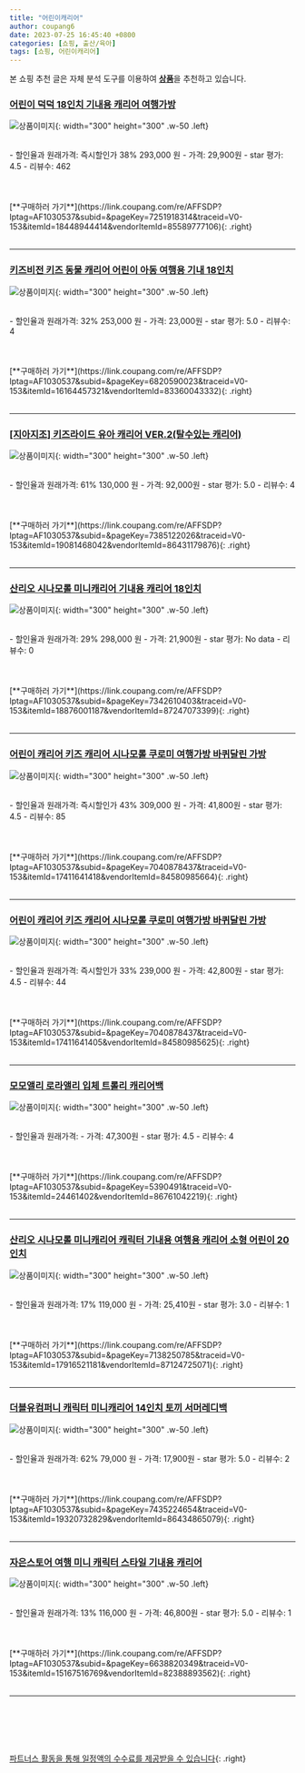 ```yaml
---
title: "어린이캐리어"
author: coupang6
date: 2023-07-25 16:45:40 +0800
categories: [쇼핑, 출산/육아]
tags: [쇼핑, 어린이캐리어]
---
```


본 쇼핑 추천 글은 자체 분석 도구를 이용하여 [**상품**](https://link.coupang.com/a/bao1ui)을 추천하고 있습니다.

### [어린이 덕덕 18인치 기내용 캐리어 여행가방](https://link.coupang.com/re/AFFSDP?lptag=AF1030537&subid=&pageKey=7251918314&traceid=V0-153&itemId=18448944414&vendorItemId=85589777106)

![상품이미지](https://thumbnail6.coupangcdn.com/thumbnails/remote/230x230ex/image/vendor_inventory/b4c3/c4becb139737c469af7069fd62bbf8ce5ecb007f0aab51ec0410ae92b1f6.jpg){: width="300" height="300" .w-50 .left}


<br>
- 할인율과 원래가격: 즉시할인가 38%  293,000   원
- 가격: 29,900원
- star 평가: 4.5
- 리뷰수: 462
<br>
<br>
<br>
<br>
[**구매하러 가기**](https://link.coupang.com/re/AFFSDP?lptag=AF1030537&subid=&pageKey=7251918314&traceid=V0-153&itemId=18448944414&vendorItemId=85589777106){: .right}
<br>
<br>

---

### [키즈비전 키즈 동물 캐리어 어린이 아동 여행용 기내 18인치](https://link.coupang.com/re/AFFSDP?lptag=AF1030537&subid=&pageKey=6820590023&traceid=V0-153&itemId=16164457321&vendorItemId=83360043332)

![상품이미지](https://thumbnail7.coupangcdn.com/thumbnails/remote/230x230ex/image/vendor_inventory/916b/cac7f253ef087712f8180412a30ec5b36a6102c8a64e07a58ee657b75c40.jpg){: width="300" height="300" .w-50 .left}


<br>
- 할인율과 원래가격: 32%  253,000   원
- 가격: 23,000원
- star 평가: 5.0
- 리뷰수: 4
<br>
<br>
<br>
<br>
[**구매하러 가기**](https://link.coupang.com/re/AFFSDP?lptag=AF1030537&subid=&pageKey=6820590023&traceid=V0-153&itemId=16164457321&vendorItemId=83360043332){: .right}
<br>
<br>

---

### [[지아지조] 키즈라이드 유아 캐리어 VER.2(탈수있는 캐리어)](https://link.coupang.com/re/AFFSDP?lptag=AF1030537&subid=&pageKey=7385122026&traceid=V0-153&itemId=19081468042&vendorItemId=86431179876)

![상품이미지](https://thumbnail8.coupangcdn.com/thumbnails/remote/230x230ex/image/vendor_inventory/0257/f77027d93837b0e1538c29618cccf902345d23ffe3af48a0e9dd07c3178c.jpg){: width="300" height="300" .w-50 .left}


<br>
- 할인율과 원래가격: 61%  130,000   원
- 가격: 92,000원
- star 평가: 5.0
- 리뷰수: 4
<br>
<br>
<br>
<br>
[**구매하러 가기**](https://link.coupang.com/re/AFFSDP?lptag=AF1030537&subid=&pageKey=7385122026&traceid=V0-153&itemId=19081468042&vendorItemId=86431179876){: .right}
<br>
<br>

---

### [산리오 시나모롤 미니캐리어 기내용 캐리어 18인치](https://link.coupang.com/re/AFFSDP?lptag=AF1030537&subid=&pageKey=7342610403&traceid=V0-153&itemId=18876001187&vendorItemId=87247073399)

![상품이미지](https://thumbnail8.coupangcdn.com/thumbnails/remote/230x230ex/image/vendor_inventory/bb97/f111b599bbd5815ea798f3d9769bc67b03875b70a7147a78852254b4134c.jpg){: width="300" height="300" .w-50 .left}


<br>
- 할인율과 원래가격: 29%  298,000   원
- 가격: 21,900원
- star 평가: No data
- 리뷰수: 0
<br>
<br>
<br>
<br>
[**구매하러 가기**](https://link.coupang.com/re/AFFSDP?lptag=AF1030537&subid=&pageKey=7342610403&traceid=V0-153&itemId=18876001187&vendorItemId=87247073399){: .right}
<br>
<br>

---

### [어린이 캐리어 키즈 캐리어 시나모롤 쿠로미 여행가방 바퀴달린 가방](https://link.coupang.com/re/AFFSDP?lptag=AF1030537&subid=&pageKey=7040878437&traceid=V0-153&itemId=17411641418&vendorItemId=84580985664)

![상품이미지](https://thumbnail10.coupangcdn.com/thumbnails/remote/230x230ex/image/vendor_inventory/e048/12a7d508a4223e672c437dfb5f9e03ec48c5284514d2170c49afa08084e2.jpg){: width="300" height="300" .w-50 .left}


<br>
- 할인율과 원래가격: 즉시할인가 43%  309,000   원
- 가격: 41,800원
- star 평가: 4.5
- 리뷰수: 85
<br>
<br>
<br>
<br>
[**구매하러 가기**](https://link.coupang.com/re/AFFSDP?lptag=AF1030537&subid=&pageKey=7040878437&traceid=V0-153&itemId=17411641418&vendorItemId=84580985664){: .right}
<br>
<br>

---

### [어린이 캐리어 키즈 캐리어 시나모롤 쿠로미 여행가방 바퀴달린 가방](https://link.coupang.com/re/AFFSDP?lptag=AF1030537&subid=&pageKey=7040878437&traceid=V0-153&itemId=17411641405&vendorItemId=84580985625)

![상품이미지](https://thumbnail8.coupangcdn.com/thumbnails/remote/230x230ex/image/vendor_inventory/41d8/bef0655c988b9b7cc6b4ac0a72d34a602baefcdec0e9993931fa1cce44d7.jpg){: width="300" height="300" .w-50 .left}


<br>
- 할인율과 원래가격: 즉시할인가 33%  239,000   원
- 가격: 42,800원
- star 평가: 4.5
- 리뷰수: 44
<br>
<br>
<br>
<br>
[**구매하러 가기**](https://link.coupang.com/re/AFFSDP?lptag=AF1030537&subid=&pageKey=7040878437&traceid=V0-153&itemId=17411641405&vendorItemId=84580985625){: .right}
<br>
<br>

---

### [모모앨리 로라앨리 입체 트롤리 캐리어백](https://link.coupang.com/re/AFFSDP?lptag=AF1030537&subid=&pageKey=5390491&traceid=V0-153&itemId=24461402&vendorItemId=86761042219)

![상품이미지](https://thumbnail8.coupangcdn.com/thumbnails/remote/230x230ex/image/vendor_inventory/d118/63c44b8b61ac6e816c49bb9168ec50a766231f0910561c6db363d1f8421c.jpg){: width="300" height="300" .w-50 .left}


<br>
- 할인율과 원래가격: 
- 가격: 47,300원
- star 평가: 4.5
- 리뷰수: 4
<br>
<br>
<br>
<br>
[**구매하러 가기**](https://link.coupang.com/re/AFFSDP?lptag=AF1030537&subid=&pageKey=5390491&traceid=V0-153&itemId=24461402&vendorItemId=86761042219){: .right}
<br>
<br>

---

### [산리오 시나모롤 미니캐리어 캐릭터 기내용 여행용 캐리어 소형 어린이 20 인치](https://link.coupang.com/re/AFFSDP?lptag=AF1030537&subid=&pageKey=7138250785&traceid=V0-153&itemId=17916521181&vendorItemId=87124725071)

![상품이미지](https://thumbnail10.coupangcdn.com/thumbnails/remote/230x230ex/image/vendor_inventory/f5ae/7ebe9991e1399b648887c530027659c98123316eedea1eac4552389ffd8f.jpg){: width="300" height="300" .w-50 .left}


<br>
- 할인율과 원래가격: 17%  119,000   원
- 가격: 25,410원
- star 평가: 3.0
- 리뷰수: 1
<br>
<br>
<br>
<br>
[**구매하러 가기**](https://link.coupang.com/re/AFFSDP?lptag=AF1030537&subid=&pageKey=7138250785&traceid=V0-153&itemId=17916521181&vendorItemId=87124725071){: .right}
<br>
<br>

---

### [더블유컴퍼니 캐릭터 미니캐리어 14인치 토끼 서머레디백](https://link.coupang.com/re/AFFSDP?lptag=AF1030537&subid=&pageKey=7435224654&traceid=V0-153&itemId=19320732829&vendorItemId=86434865079)

![상품이미지](https://thumbnail8.coupangcdn.com/thumbnails/remote/230x230ex/image/vendor_inventory/7e1e/29d5b0b7f57c2db1481215ab2cb2db4ac9d59b232dc36dc0b2ae9656d918.jpg){: width="300" height="300" .w-50 .left}


<br>
- 할인율과 원래가격: 62%  79,000   원
- 가격: 17,900원
- star 평가: 5.0
- 리뷰수: 2
<br>
<br>
<br>
<br>
[**구매하러 가기**](https://link.coupang.com/re/AFFSDP?lptag=AF1030537&subid=&pageKey=7435224654&traceid=V0-153&itemId=19320732829&vendorItemId=86434865079){: .right}
<br>
<br>

---

### [자은스토어 여행 미니 캐릭터 스타일 기내용 캐리어](https://link.coupang.com/re/AFFSDP?lptag=AF1030537&subid=&pageKey=6638820349&traceid=V0-153&itemId=15167516769&vendorItemId=82388893562)

![상품이미지](https://thumbnail8.coupangcdn.com/thumbnails/remote/230x230ex/image/rs_quotation_api/mlyaykkz/56e8000aee564e88a906f46c5935f684.jpg){: width="300" height="300" .w-50 .left}


<br>
- 할인율과 원래가격: 13%  116,000   원
- 가격: 46,800원
- star 평가: 5.0
- 리뷰수: 1
<br>
<br>
<br>
<br>
[**구매하러 가기**](https://link.coupang.com/re/AFFSDP?lptag=AF1030537&subid=&pageKey=6638820349&traceid=V0-153&itemId=15167516769&vendorItemId=82388893562){: .right}
<br>
<br>

---
<br><br><br><br><br> [파트너스 활동을 통해 일정액의 수수료를 제공받을 수 있습니다](https://link.coupang.com/a/bao1ui){: .right}